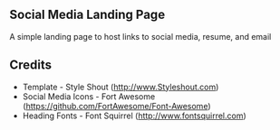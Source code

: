 ## Social Media Landing Page
A simple landing page to host links to social media, resume, and email

## Credits
* Template - Style Shout (http://www.Styleshout.com)
* Social Media Icons - Fort Awesome (https://github.com/FortAwesome/Font-Awesome)
* Heading Fonts - Font Squirrel (http://www.fontsquirrel.com)